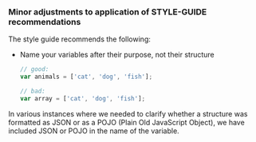 ### Minor adjustments to application of STYLE-GUIDE recommendations

The style guide recommends the following:

* Name your variables after their purpose, not their structure

    ```javascript
    // good:
    var animals = ['cat', 'dog', 'fish'];

    // bad:
    var array = ['cat', 'dog', 'fish'];

In various instances where we needed to clarify whether a structure was formatted
as JSON or as a POJO (Plain Old JavaScript Object), we have included JSON or
POJO in the name of the variable.
